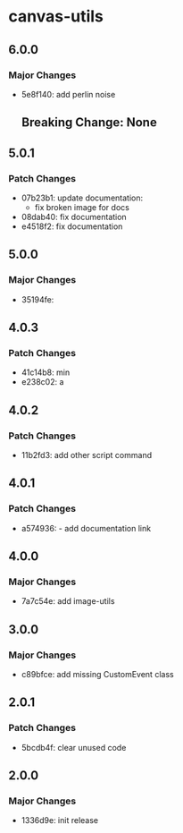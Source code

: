 # canvas-utils

## 6.0.0

### Major Changes

- 5e8f140: add perlin noise

  ## Breaking Change: None

## 5.0.1

### Patch Changes

- 07b23b1: update documentation:
  - fix broken image for docs
- 08dab40: fix documentation
- e4518f2: fix documentation

## 5.0.0

### Major Changes

- 35194fe:

## 4.0.3

### Patch Changes

- 41c14b8: min
- e238c02: a

## 4.0.2

### Patch Changes

- 11b2fd3: add other script command

## 4.0.1

### Patch Changes

- a574936: - add documentation link

## 4.0.0

### Major Changes

- 7a7c54e: add image-utils

## 3.0.0

### Major Changes

- c89bfce: add missing CustomEvent class

## 2.0.1

### Patch Changes

- 5bcdb4f: clear unused code

## 2.0.0

### Major Changes

- 1336d9e: init release
